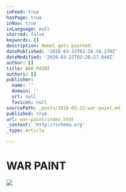 ```yaml
---
inFeed: true
hasPage: true
inNav: true
inLanguage: null
starred: false
keywords: []
description: Rebel gets painted.
datePublished: '2016-03-22T02:26:38.179Z'
dateModified: '2016-03-22T02:26:27.044Z'
author: []
title: WAR PAINT
authors: []
publisher:
  name: ''
  domain: ''
  url: null
  favicon: null
sourcePath: _posts/2016-03-22-war-paint.md
published: true
url: war-paint/index.html
_context: 'http://schema.org'
_type: Article

---
```

# WAR PAINT
![](https://the-grid-user-content.s3-us-west-2.amazonaws.com/ebd2569e-aee5-4ee1-a249-70a99831aff9.png)